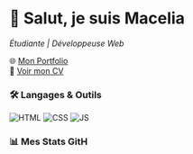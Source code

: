 # 👋 Salut, je suis Macelia
*Étudiante | Développeuse Web*

🌐 [Mon Portfolio](https://tonpseudo.github.io/Portfolio)  
📄 [Voir mon CV](https://tonlienverscv.pdf)  

### 🛠 Langages & Outils
![HTML](https://img.shields.io/badge/HTML5-orange?logo=html5)
![CSS](https://img.shields.io/badge/CSS3-blue?logo=css3)
![JS](https://img.shields.io/badge/JavaScript-yellow?logo=javascript)

### 📊 Mes Stats GitH
